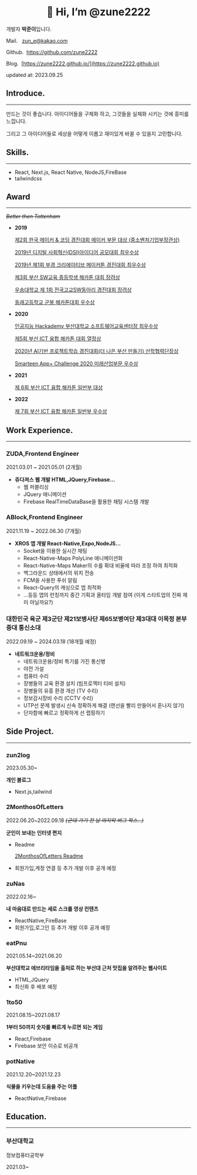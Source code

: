 <div align=center><h1>👋 Hi, I’m @zune2222 </h1></div>


개발자 **박준이**입니다.

Mail.   zun_e@kakao.com

Github.  https://github.com/zune2222

Blog.  [https://zune2222.github.io/](https://zune2222.github.io)

updated at: 2023.09.25


## **Introduce.**

---

만드는 것이 좋습니다. 아이디어들을 구체화 하고, 그것들을 실체화 시키는 것에 흥미를 느낍니다. 

그리고 그 아이디어들로 세상을 어떻게 이롭고 재미있게 바꿀 수 있을지 고민합니다.

## Skills.

---

- React, Next.js, React Native, NodeJS,FireBase
- tailwindcss

## Award

---

*~~Better then Tottenham~~*

- **2019**
    
    [제2회 한국 메이커 & 코딩 경진대회 메이커 부문 대상 (중소벤처기업부장관상) ](https://www.notion.so/2-802b807aa47b4dfe9d7a8e316ed9f431?pvs=21)
    
    [2019년 디지털 사회혁신(DSI)아이디어 공모대회 최우수상](https://www.notion.so/2019-DSI-dd31538142a647ae86ab8f7992e322e5?pvs=21)
    
    [2019년 제1회 부경 크리에이티브 메이커톤 경진대회 최우수상](https://www.notion.so/2019-1-5becf55b7a2642cb902e37d66e912673?pvs=21)
    
    [제3회 부산 SW교육 중등학생 해카톤 대회 장려상](https://www.notion.so/3-SW-63cd8d895bf64e6d8b0e05b18b4a1c74?pvs=21)
    
    [우송대학교 제 1회 전국고교SW동아리 경진대회 장려상](https://www.notion.so/1-SW-3e9a9cc7ae9546e3b9e38943d877206e?pvs=21)
    
    [동래고등학교 군봉 해카톤대회 우수상](https://www.notion.so/32bc5041310e4227ac6d58c575ae0a90?pvs=21)
    
- **2020**
    
    [인공지능 Hackademy 부산대학교 소프트웨어교육센터장 최우수상](https://www.notion.so/Hackademy-611675cf2abd41e29456b43eb5217243?pvs=21)
    
    [제5회 부산 ICT 융합 해카톤 대회 열정상](https://www.notion.so/5-ICT-489915c0986b4527a38d68c50340704c?pvs=21)
    
    [2020년 AI기반 프로젝트학습 경진대회(더 나은 부산 만들기) 산학협력단장상](https://www.notion.so/2020-AI-51a48cb492a946a78103cf8ed17fd833?pvs=21)
    
    [Smarteen App+ Challenge 2020 미래산업부문 우수상](https://www.notion.so/Smarteen-App-Challenge-2020-2682e7e61ae44cccb3429e90405a27e0?pvs=21)
    
- **2021**
    
    [제 6회 부산 ICT 융합 해카톤 일반부 대상](https://www.notion.so/6-ICT-d7dcb89715844b0dafe26c2bcf139626?pvs=21)
    
- **2022**
    
    [제 7회 부산 ICT 융합 해카톤 일반부 우수상](https://www.notion.so/7-ICT-e1685e9e81694294b9e9b305350147b4?pvs=21)
    

## Work Experience.

---

### ZUDA,Frontend Engineer

2021.03.01 ~ 2021.05.01 (2개월)

- **쥬다져스 웹 개발
HTML,JQuery,Firebase…**
    - 웹 퍼블리싱
    - JQuery 애니메이션
    - Firebase RealTimeDataBase을 활용한 채팅 시스템 개발

### ABlock,Frontend Engineer

2021.11.19 ~ 2022.06.30 (7개월)

- **XROS 앱 개발
React-Native,Expo,NodeJS…**
    - Socket을 이용한 실시간 채팅
    - React-Native-Maps PolyLine 애니메이션화
    - React-Native-Maps Maker의 수를 확대 비율에 따라 조정 하여 최적화
    - 백그라운드 상태에서의 위치 전송
    - FCM을 사용한 푸쉬 알림
    - React-Query의 캐싱으로 앱 최적화
    - …등등 앱의 런칭까지 중간 기획과 올타임 개발 참여 (이게 스타트업의 진짜 재미 아닐까요?)

### 대한민국 육군 제3군단 제21보병사단 제65보병여단 제3대대 이목정 본부중대 통신소대

2022.09.19 ~ 2024.03.18 (18개월 예정)

- **네트워크운용/정비**
    - 네트워크운용/정비 특기를 가진 통신병
    - 야전 가설
    - 컴퓨터 수리
    - 장병들의 교육 환경 설치 (빔프로젝터 티비 설치)
    - 장병들의 유흥 환경 개선 (TV 수리)
    - 정보감시장비 수리 (CCTV 수리)
    - UTP선 문제 발생시 신속 정확하게 해결 (랜선을 빨리 만들어서 혼나지 않기)
    - 단자함에 빠르고 정확하게 선 랩핑하기

## **Side Project.**

---

### **zun2log**

2023.05.30~

**개인 블로그**

- Next.js,tailwind

### 2MonthosOfLetters

2022.06.20~2022.09.18  ~~*(군대 가기 전 날 마지막 버그 픽스…)*~~

**군인이 보내는 인터넷 편지**

- Readme
    
    [2MonthosOfLetters Readme](https://www.notion.so/2MonthosOfLetters-Readme-822ca495e07944259d68436cbbc07322?pvs=21)
    
- 회원가입,계정 연결 등 추가 개발 이후 공개 예정

### zuNas

2022.02.16~

**내 마음대로 만드는 세로 스크롤 영상 컨텐츠**

- ReactNative,FireBase
- 회원가입,로그인 등 추가 개발 이후 공개 예정

### eatPnu

2021.05.14~2021.06.20

**부산대학교 에브리타임을 출처로 하는 부산대 근처 맛집을 알려주는 웹사이트**

- HTML,JQuery
- 최신화 후 배포 예정

### 1to50

2021.08.15~2021.08.17

**1부터 50까지 숫자를 빠르게 누르면 되는 게임**

- React,Firebase
- Firebase 보안 이슈로 비공개

### potNative

2021.12.20~2021.12.23

**식물을 키우는데 도움을 주는 어플**

- ReactNative,Firebase

## Education.

---

### 부산대학교

정보컴퓨터공학부

2021.03~
